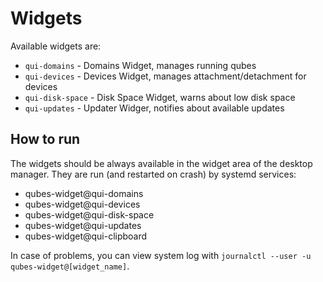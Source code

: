# Widgets

Available widgets are:
- `qui-domains` - Domains Widget, manages running qubes
- `qui-devices` - Devices Widget, manages attachment/detachment for devices
- `qui-disk-space` - Disk Space Widget, warns about low disk space
- `qui-updates` - Updater Widger, notifies about available updates

## How to run

The widgets should be always available in the widget area of the desktop manager.
They are run (and restarted on crash) by systemd services:
- qubes-widget@qui-domains
- qubes-widget@qui-devices
- qubes-widget@qui-disk-space
- qubes-widget@qui-updates
- qubes-widget@qui-clipboard

In case of problems, you can view system log with `journalctl --user -u qubes-widget@[widget_name]`.
